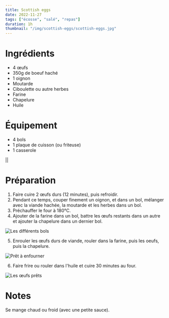 ```yaml
---
title: Scottish eggs
date: 2022-11-27
tags: ["écosse", "salé", "repas"]
duration: 1h
thumbnail: "/img/scottish-eggs/scottish-eggs.jpg"
---
```


# Ingrédients

+ 4 œufs
+ 350g de boeuf haché
+ 1 oignon
+ Moutarde
+ Ciboulette ou autre herbes
+ Farine
+ Chapelure
+ Huile

# Équipement

+ 4 bols
+ 1 plaque de cuisson (ou friteuse)
+ 1 casserole

||
# Préparation

1. Faire cuire 2 œufs durs (12 minutes), puis refroidir.
2. Pendant ce temps, couper finement un oignon, et dans un bol, mélanger
avec la viande hachée, la moutarde et les herbes dans un bol.
3. Préchauffer le four à 180°C.
4. Ajouter de la farine dans un bol, battre les œufs restants dans un autre
et ajouter la chapelure dans un dernier bol.

![Les différents bols](/img/scottish-eggs/scottish-eggs-step-4.jpg)

5. Enrouler les œufs durs de viande, rouler dans la farine, puis les oeufs,
puis la chapelure.

![Prêt à enfourner](/img/scottish-eggs/scottish-eggs-step-5.jpg)

6. Faire frire ou rouler dans l'huile et cuire 30 minutes au four.

![Les œufs prêts](/img/scottish-eggs/scottish-eggs.jpg)

# Notes

Se mange chaud ou froid (avec une petite sauce).